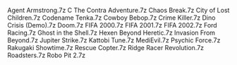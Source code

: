 Agent Armstrong.7z
C The Contra Adventure.7z
Chaos Break.7z
City of Lost Children.7z
Codename Tenka.7z
Cowboy Bebop.7z
Crime Killer.7z
Dino Crisis (Demo).7z
Doom.7z
FIFA 2000.7z
FIFA 2001.7z
FIFA 2002.7z
Ford Racing.7z
Ghost in the Shell.7z
Hexen Beyond Heretic.7z
Invasion From Beyond.7z
Jupiter Strike.7z
Kattobi Tune.7z
MediEvil.7z
Psychic Force.7z
Rakugaki Showtime.7z
Rescue Copter.7z
Ridge Racer Revolution.7z
Roadsters.7z
Robo Pit 2.7z
